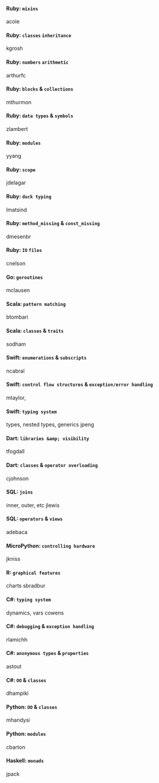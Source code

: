 

#### Ruby: `mixins`
acole


#### Ruby: `classes` `inheritance`
kgrosh


#### Ruby: `numbers` `arithmetic`
arthurfc


#### Ruby: `blocks` &amp; `collections`
mthurmon


#### Ruby: `data types` &amp; `symbols`
zlambert


#### Ruby: `modules`
yyang


#### Ruby: `scope`
jdelagar


#### Ruby: `duck typing`
lmatsind


#### Ruby: `method_missing` &amp; `const_missing`
dmesenbr


#### Ruby: `IO` `files`
cnelson


#### Go: `goroutines`
mclausen


#### Scala: `pattern matching` 
btombari


#### Scala: `classes` &amp; `traits`
sodham


#### Swift: `enumerations` &amp; `subscripts`
ncabral


#### Swift: `control flow structures` &amp; `exception/error handling`
mtaylor, 


#### Swift: `typing system`
types, nested types, generics
jpeng


#### Dart: `libraries &amp; visibility`
tfogdall


#### Dart: `classes` &amp; `operator overloading`
cjohnson


#### SQL: `joins`
inner, outer, etc
jlewis


#### SQL: `operators` &amp; `views`
adebaca


#### MicroPython: `controlling hardware`
jkniss


#### R: `graphical features`
charts
sbradbur


#### C#: `typing system`
dynamics, vars 
cowens


#### C#: `debugging` &amp; `exception handling`
rlamichh


#### C#: `anonymous types` &amp; `properties`
astout


#### C#: `OO` &amp; `classes`
dhampiki


#### Python: `OO` &amp; `classes`
mhandysi


#### Python: `modules`
cbarton


#### Haskell: `monads`
jpack
